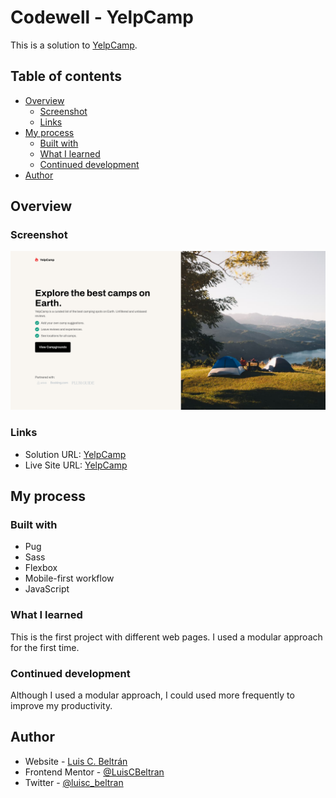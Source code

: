 # Codewell - YelpCamp

This is a solution to [YelpCamp](https://www.codewell.cc/challenges/yelpcamp-by-colt-steele--6144c7c8a383e41090a3d84b). 

## Table of contents

- [Overview](#overview)
  - [Screenshot](#screenshot)
  - [Links](#links)
- [My process](#my-process)
  - [Built with](#built-with)
  - [What I learned](#what-i-learned)
  - [Continued development](#continued-development)
- [Author](#author)

## Overview

### Screenshot

![](./assets/ScreenshotYelpCamp.png)

### Links

- Solution URL: [YelpCamp](https://github.com/LuisCBeltran/YelpCamp)
- Live Site URL: [YelpCamp](https://luiscbeltran.github.io/YelpCamp/)

## My process

### Built with

- Pug
- Sass
- Flexbox
- Mobile-first workflow
- JavaScript

### What I learned

This is the first project with different web pages. I used a modular approach for the first time.

### Continued development

Although I used a modular approach, I could used more frequently to improve my productivity.

## Author

- Website - [Luis C. Beltrán](https://github.com/LuisCBeltran)
- Frontend Mentor - [@LuisCBeltran](https://www.frontendmentor.io/profile/LuisCBeltran)
- Twitter - [@luisc_beltran](https://twitter.com/luisc_beltran)


